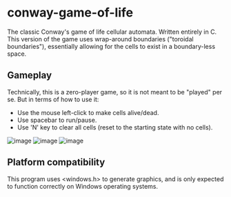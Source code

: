 # conway-game-of-life
The classic Conway's game of life cellular automata. Written entirely in C.
This version of the game uses wrap-around boundaries ("toroidal boundaries"), essentially allowing for the cells to exist in a boundary-less space. 

## Gameplay

Technically, this is a zero-player game, so it is not meant to be "played" per se. But in terms of how to use it:

- Use the mouse left-click to make cells alive/dead.
- Use spacebar to run/pause.
- Use 'N' key to clear all cells (reset to the starting state with no cells).

![image](https://github.com/user-attachments/assets/0ff7f18a-a69b-49d1-9b10-827a72cefbe2)
![image](https://github.com/user-attachments/assets/a04ca1a9-60f0-416a-acfa-531f0a08a261)
![image](https://github.com/user-attachments/assets/cdb86864-2351-438e-bd9e-f989c2366943)

## Platform compatibility

This program uses <windows.h> to generate graphics, and is only expected to function correctly on Windows operating systems.

